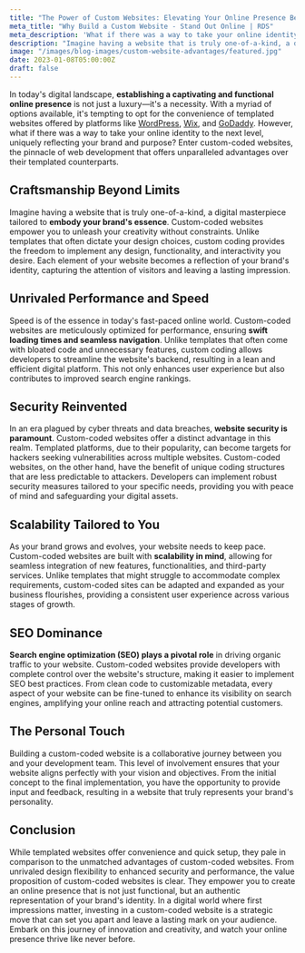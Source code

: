 ```yaml
---
title: "The Power of Custom Websites: Elevating Your Online Presence Beyond Templates"
meta_title: "Why Build a Custom Website - Stand Out Online | RDS"
meta_description: 'What if there was a way to take your online identity to the next level, uniquely reflecting your brand and purpose?'
description: "Imagine having a website that is truly one-of-a-kind, a digital masterpiece tailored to embody your brand's essence. Custom-coded websites empower you to unleash your creativity without constraints."
image: "/images/blog-images/custom-website-advantages/featured.jpg"
date: 2023-01-08T05:00:00Z
draft: false
---
```


In today's digital landscape, **establishing a captivating and functional online presence** is not just a luxury—it's a necessity. With a myriad of options available, it's tempting to opt for the convenience of templated websites offered by platforms like [WordPress](https://wordpress.org/), [Wix](https://www.wix.com/), and [GoDaddy](https://www.godaddy.com/). However, what if there was a way to take your online identity to the next level, uniquely reflecting your brand and purpose? Enter custom-coded websites, the pinnacle of web development that offers unparalleled advantages over their templated counterparts.

## Craftsmanship Beyond Limits

Imagine having a website that is truly one-of-a-kind, a digital masterpiece tailored to **embody your brand's essence**. Custom-coded websites empower you to unleash your creativity without constraints. Unlike templates that often dictate your design choices, custom coding provides the freedom to implement any design, functionality, and interactivity you desire. Each element of your website becomes a reflection of your brand's identity, capturing the attention of visitors and leaving a lasting impression.

## Unrivaled Performance and Speed

Speed is of the essence in today's fast-paced online world. Custom-coded websites are meticulously optimized for performance, ensuring **swift loading times and seamless navigation**. Unlike templates that often come with bloated code and unnecessary features, custom coding allows developers to streamline the website's backend, resulting in a lean and efficient digital platform. This not only enhances user experience but also contributes to improved search engine rankings.

## Security Reinvented

In an era plagued by cyber threats and data breaches, **website security is paramount**. Custom-coded websites offer a distinct advantage in this realm. Templated platforms, due to their popularity, can become targets for hackers seeking vulnerabilities across multiple websites. Custom-coded websites, on the other hand, have the benefit of unique coding structures that are less predictable to attackers. Developers can implement robust security measures tailored to your specific needs, providing you with peace of mind and safeguarding your digital assets.

## Scalability Tailored to You

As your brand grows and evolves, your website needs to keep pace. Custom-coded websites are built with **scalability in mind**, allowing for seamless integration of new features, functionalities, and third-party services. Unlike templates that might struggle to accommodate complex requirements, custom-coded sites can be adapted and expanded as your business flourishes, providing a consistent user experience across various stages of growth.

## SEO Dominance

**Search engine optimization (SEO) plays a pivotal role** in driving organic traffic to your website. Custom-coded websites provide developers with complete control over the website's structure, making it easier to implement SEO best practices. From clean code to customizable metadata, every aspect of your website can be fine-tuned to enhance its visibility on search engines, amplifying your online reach and attracting potential customers.

## The Personal Touch

Building a custom-coded website is a collaborative journey between you and your development team. This level of involvement ensures that your website aligns perfectly with your vision and objectives. From the initial concept to the final implementation, you have the opportunity to provide input and feedback, resulting in a website that truly represents your brand's personality.

## Conclusion

While templated websites offer convenience and quick setup, they pale in comparison to the unmatched advantages of custom-coded websites. From unrivaled design flexibility to enhanced security and performance, the value proposition of custom-coded websites is clear. They empower you to create an online presence that is not just functional, but an authentic representation of your brand's identity. In a digital world where first impressions matter, investing in a custom-coded website is a strategic move that can set you apart and leave a lasting mark on your audience. Embark on this journey of innovation and creativity, and watch your online presence thrive like never before.
